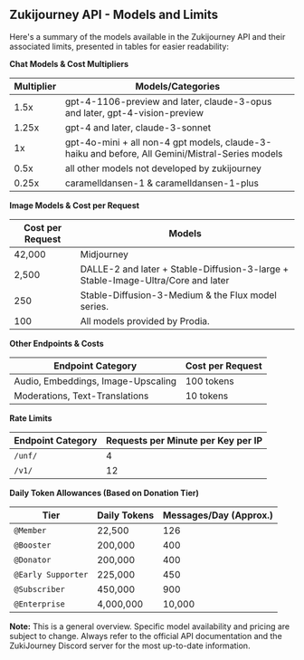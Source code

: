 ## Zukijourney API - Models and Limits

Here's a summary of the models available in the Zukijourney API and their associated limits, presented in tables for easier readability:

**Chat Models & Cost Multipliers**

| Multiplier | Models/Categories                                  |
|------------|---------------------------------------------------|
| 1.5x       | gpt-4-1106-preview and later, claude-3-opus and later, gpt-4-vision-preview |
| 1.25x      | gpt-4 and later, claude-3-sonnet                   |
| 1x         | gpt-4o-mini + all non-4 gpt models, claude-3-haiku and before, All Gemini/Mistral-Series models |
| 0.5x       | all other models not developed by zukijourney        |
| 0.25x      | caramelldansen-1 & caramelldansen-1-plus            |


**Image Models & Cost per Request**

| Cost per Request | Models                                             |
|-----------------|----------------------------------------------------|
| 42,000           | Midjourney                                          |
| 2,500            | DALLE-2 and later + Stable-Diffusion-3-large + Stable-Image-Ultra/Core and later |
| 250             | Stable-Diffusion-3-Medium & the Flux model series.    |
| 100             | All models provided by Prodia.                      |


**Other Endpoints & Costs**

| Endpoint Category         | Cost per Request |
|--------------------------|-----------------|
| Audio, Embeddings, Image-Upscaling | 100 tokens       |
| Moderations, Text-Translations   | 10 tokens        |


**Rate Limits**

| Endpoint Category | Requests per Minute per Key per IP |
|--------------------|-----------------------------------|
| `/unf/`           | 4                                   |
| `/v1/`            | 12                                  |


**Daily Token Allowances (Based on Donation Tier)**

| Tier             | Daily Tokens | Messages/Day (Approx.) |
|------------------|--------------|------------------------|
| `@Member`        | 22,500        | 126                     |
| `@Booster`       | 200,000       | 400                     |
| `@Donator`        | 200,000       | 400                     |
| `@Early Supporter` | 225,000       | 450                     |
| `@Subscriber`    | 450,000       | 900                     |
| `@Enterprise`   | 4,000,000      | 10,000                   |

**Note:** This is a general overview. Specific model availability and pricing are subject to change. Always refer to the official API documentation and the ZukiJourney Discord server for the most up-to-date information.
